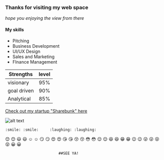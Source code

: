 ### Thanks for visiting my web space

*hope you enjoying the view from there*



#### My skills
+ Pitching 
+ Business Development
+ UI/UX Design
+ Sales and Marketing
+ FInance Management





| Strengths 	 | level         |
| -------------  |:-------------:|
| visionary      | 95%			 |
| goal driven    | 90%           |
| Analytical     | 85%           |




[Check out my startup "Sharebunk" here](https://play.google.com/store/apps/details?id=hr.apps.n207126542&hl=en)




![alt text](https://github.com/dareodumade/dray.github.io/blob/development/sharebunk.png "sharebunk")



 	:smile: :smile: 	:laughing: :laughing:
:blush: :blush: 	:smiley: :smiley: 	:relaxed: :relaxed:
:smirk: :smirk: 	:heart_eyes: :heart_eyes: 	:kissing_heart: :kissing_heart:
:kissing_closed_eyes: :kissing_closed_eyes: 	:flushed: :flushed: 	:relieved: :relieved:
:laughing: :satisfied: 	:grin: :grin: 	:wink: :wink:
:stuck_out_tongue_winking_eye: :stuck_out_tongue_winking_eye: 	:stuck_out_tongue_closed_eyes: :stuck_out_tongue_closed_eyes: 	:grinning: :grinning:


							##SEE YA!